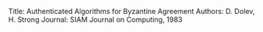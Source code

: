 
Title: Authenticated Algorithms for Byzantine Agreement
Authors: D. Dolev, H. Strong
Journal: SIAM Journal on Computing, 1983



